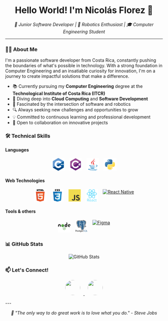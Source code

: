 <h1 align="center">Hello World! I'm Nicolás Florez 👋</h1>

<p align="center">
  <em>🚀 Junior Software Developer | 🤖 Robotics Enthusiast | 🎓 Computer Engineering Student</em>
</p>

---

### 👨‍💻 About Me

I'm a passionate software developer from Costa Rica, constantly pushing the boundaries of what's possible in technology. With a strong foundation in Computer Engineering and an insatiable curiosity for innovation, I'm on a journey to create impactful solutions that make a difference.

- 📚 Currently pursuing my **Computer Engineering** degree at the **Technological Institute of Costa Rica (ITCR)**
- 🌱 Diving deep into **Cloud Computing** and **Software Development**
- 🤖 Fascinated by the intersection of software and robotics
- 🔍 Always seeking new challenges and opportunities to grow
- 💡 Committed to continuous learning and professional development
- 🤝 Open to collaboration on innovative projects

### 🛠️ Technical Skills

<p align="center">
  <h4>Languages</h4>
  <div style="display: flex; flex-wrap: wrap; justify-content: center; gap: 15px;">
    <a href="https://www.w3schools.com/cpp/" target="_blank" rel="noreferrer">
      <img src="https://raw.githubusercontent.com/devicons/devicon/master/icons/cplusplus/cplusplus-original.svg" alt="C++" width="40" height="40"/>
    </a>
    <a href="https://www.w3schools.com/cs/" target="_blank" rel="noreferrer">
      <img src="https://raw.githubusercontent.com/devicons/devicon/master/icons/csharp/csharp-original.svg" alt="C#" width="40" height="40"/>
    </a>
    <a href="https://www.java.com" target="_blank" rel="noreferrer">
      <img src="https://raw.githubusercontent.com/devicons/devicon/master/icons/java/java-original.svg" alt="Java" width="40" height="40"/>
    </a>
    <a href="https://www.python.org" target="_blank" rel="noreferrer">
      <img src="https://raw.githubusercontent.com/devicons/devicon/master/icons/python/python-original.svg" alt="Python" width="40" height="40"/>
    </a>
  </div>

  <h4>Web Technologies</h4>
  <div style="display: flex; flex-wrap: wrap; justify-content: center; gap: 15px;">
    <a href="https://www.w3.org/html/" target="_blank" rel="noreferrer">
      <img src="https://raw.githubusercontent.com/devicons/devicon/master/icons/html5/html5-original-wordmark.svg" alt="HTML5" width="40" height="40"/>
    </a>
    <a href="https://www.w3schools.com/css/" target="_blank" rel="noreferrer">
      <img src="https://raw.githubusercontent.com/devicons/devicon/master/icons/css3/css3-original-wordmark.svg" alt="CSS3" width="40" height="40"/>
    </a>
    <a href="https://developer.mozilla.org/en-US/docs/Web/JavaScript" target="_blank" rel="noreferrer">
      <img src="https://raw.githubusercontent.com/devicons/devicon/master/icons/javascript/javascript-original.svg" alt="JavaScript" width="40" height="40"/>
    </a>
    <a href="https://reactjs.org/" target="_blank" rel="noreferrer">
      <img src="https://raw.githubusercontent.com/devicons/devicon/master/icons/react/react-original-wordmark.svg" alt="React" width="40" height="40"/>
    </a>
    <a href="https://reactnative.dev/" target="_blank" rel="noreferrer">
      <img src="https://reactnative.dev/img/header_logo.svg" alt="React Native" width="40" height="40"/>
    </a>
  </div>

  <h4>Tools & others</h4>
  <div style="display: flex; flex-wrap: wrap; justify-content: center; gap: 15px;">
    <a href="https://nodejs.org" target="_blank" rel="noreferrer">
      <img src="https://raw.githubusercontent.com/devicons/devicon/master/icons/nodejs/nodejs-original-wordmark.svg" alt="Node.js" width="40" height="40"/>
    </a>
    <a href="https://www.postgresql.org" target="_blank" rel="noreferrer">
      <img src="https://raw.githubusercontent.com/devicons/devicon/master/icons/postgresql/postgresql-original-wordmark.svg" alt="PostgreSQL" width="40" height="40"/>
    </a>
    <a href="https://www.figma.com/" target="_blank" rel="noreferrer">
      <img src="https://www.vectorlogo.zone/logos/figma/figma-icon.svg" alt="Figma" width="40" height="40"/>
    </a>
  </div>
</p>

### 📊 GitHub Stats

<p align="center">
  <img src="https://github-readme-stats.vercel.app/api?username=NicoFJ09&show_icons=true&theme=radical" alt="GitHub Stats" />
</p>

### 📫 Let's Connect!

<p align="center">
  <a href="mailto:florezjnicolas@gmail.com">
    <img src="https://img.icons8.com/color/48/000000/gmail.png" width="48" height="48" style="border-radius: 50%; margin: 0 10px;"/>
  </a>
  <a href="https://discord.com/users/nicof0906" target="_blank">
    <img src="https://img.icons8.com/color/48/000000/discord-logo.png" width="48" height="48" style="border-radius: 50%; margin: 0 10px;"/>
  </a>
</p>
---

<p align="center">
  <em>🌟 "The only way to do great work is to love what you do." - Steve Jobs</em>
</p>
